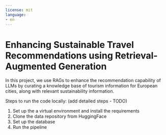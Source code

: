 ```yaml
---
license: mit
language:
- en
---
```

# Enhancing Sustainable Travel Recommendations using Retrieval-Augmented Generation

In this project, we use RAGs to enhance the recommendation capability of LLMs by curating a knowledge base of tourism information for European cities, along with
relevant sustainability information. 

Steps to run the code locally: (add detailed steps - TODO)

1. Set up the a virtual environment and install the requirements
2. Clone the data repository from HuggingFace
3. Set up the database 
4. Run the pipeline